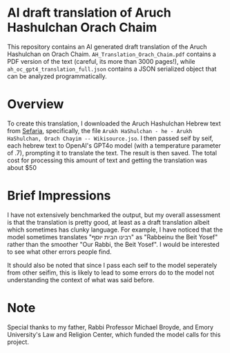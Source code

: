 # AI draft translation of Aruch Hashulchan Orach Chaim

This repository contains an AI generated draft translation of the Aruch Hashulchan on Orach Chaim. 
`AH_Translation_Orach_Chaim.pdf` contains a PDF version of the text (careful, its more than 3000 pages!), while `ah_oc_gpt4_translation_full.json` contains a JSON serialized object that can be analyzed programmatically.

# Overview
To create this translation, I downloaded the Aruch Hashulchan Hebrew text from [Sefaria](https://www.sefaria.org/Arukh_HaShulchan?tab=contents), specifically, the file `Arukh HaShulchan - he - Arukh HaShulchan, Orach Chayim -- Wikisource.jso`. I then passed seif by seif, each hebrew text to OpenAI's GPT4o model (with a temperature parameter of .7), prompting it to translate the text. The result is then saved. The total cost for processing this amount of text and getting the translation was about $50

# Brief Impressions

I have not extensively benchmarked the output, but my overall assessment is that the translation is pretty good, at least as a draft translation albeit which sometimes has clunky language. For example, I have noticed that the model sometimes translates "רבינו הבית יוסף" as "Rabbeinu the Beit Yosef" rather than the smoother "Our Rabbi, the Beit Yosef". I would be interested to see what other errors people find.

It should also be noted that since I pass each seif to the model seperately from other seifim, this is likely to lead to some errors do to the model not understanding the context of what was said before. 

# Note
Special thanks to my father, Rabbi Professor Michael Broyde, and Emory University's Law and Religion Center, which funded the model calls for this project.


